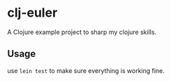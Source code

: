 # clj-euler

A Clojure example project to sharp my clojure skills.

## Usage

use `lein test` to make sure everything is working fine.
